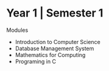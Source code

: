 # Year 1 | Semester 1


Modules
  - Introduction to Computer Science
  - Database Management System
  - Mathematics for Computing
  - Programing in C
